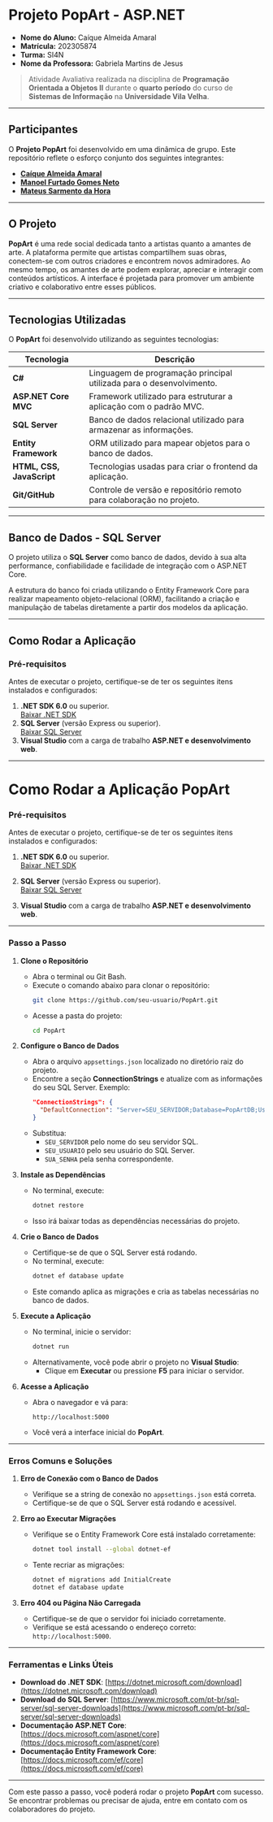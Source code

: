 # **Projeto PopArt - ASP.NET**

- **Nome do Aluno:** Caíque Almeida Amaral  
- **Matrícula:** 202305874  
- **Turma:** SI4N  
- **Nome da Professora:** Gabriela Martins de Jesus  

> Atividade Avaliativa realizada na disciplina de **Programação Orientada a Objetos II** durante o **quarto período** do curso de **Sistemas de Informação** na **Universidade Vila Velha**.

---

## **Participantes**

O **Projeto PopArt** foi desenvolvido em uma dinâmica de grupo. Este repositório reflete o esforço conjunto dos seguintes integrantes:

- **[Caíque Almeida Amaral](https://github.com/seu-usuario)**  
- **[Manoel Furtado Gomes Neto](https://github.com/oManoelNeto)**  
- **[Mateus Sarmento da Hora](https://github.com/sarmentin)**  

---

## **O Projeto**

**PopArt** é uma rede social dedicada tanto a artistas quanto a amantes de arte. A plataforma permite que artistas compartilhem suas obras, conectem-se com outros criadores e encontrem novos admiradores. Ao mesmo tempo, os amantes de arte podem explorar, apreciar e interagir com conteúdos artísticos. A interface é projetada para promover um ambiente criativo e colaborativo entre esses públicos.

---

## **Tecnologias Utilizadas**

O **PopArt** foi desenvolvido utilizando as seguintes tecnologias:

| Tecnologia           | Descrição                                                                 |
|-----------------------|---------------------------------------------------------------------------|
| **C#**               | Linguagem de programação principal utilizada para o desenvolvimento.      |
| **ASP.NET Core MVC**  | Framework utilizado para estruturar a aplicação com o padrão MVC.        |
| **SQL Server**        | Banco de dados relacional utilizado para armazenar as informações.       |
| **Entity Framework**  | ORM utilizado para mapear objetos para o banco de dados.                 |
| **HTML, CSS, JavaScript** | Tecnologias usadas para criar o frontend da aplicação.               |
| **Git/GitHub**        | Controle de versão e repositório remoto para colaboração no projeto.      |

---

## **Banco de Dados - SQL Server**

O projeto utiliza o **SQL Server** como banco de dados, devido à sua alta performance, confiabilidade e facilidade de integração com o ASP.NET Core.  

A estrutura do banco foi criada utilizando o Entity Framework Core para realizar mapeamento objeto-relacional (ORM), facilitando a criação e manipulação de tabelas diretamente a partir dos modelos da aplicação.

---

## **Como Rodar a Aplicação**

### **Pré-requisitos**
Antes de executar o projeto, certifique-se de ter os seguintes itens instalados e configurados:
1. **.NET SDK 6.0** ou superior.  
   [Baixar .NET SDK](https://dotnet.microsoft.com/download)
2. **SQL Server** (versão Express ou superior).  
   [Baixar SQL Server](https://www.microsoft.com/pt-br/sql-server/sql-server-downloads)
3. **Visual Studio** com a carga de trabalho **ASP.NET e desenvolvimento web**.

---

# **Como Rodar a Aplicação PopArt**

### **Pré-requisitos**

Antes de executar o projeto, certifique-se de ter os seguintes itens instalados e configurados:

1. **.NET SDK 6.0** ou superior.  
   [Baixar .NET SDK](https://dotnet.microsoft.com/download)

2. **SQL Server** (versão Express ou superior).  
   [Baixar SQL Server](https://www.microsoft.com/pt-br/sql-server/sql-server-downloads)

3. **Visual Studio** com a carga de trabalho **ASP.NET e desenvolvimento web**.

---

### **Passo a Passo**

1. **Clone o Repositório**
   - Abra o terminal ou Git Bash.
   - Execute o comando abaixo para clonar o repositório:
     ```bash
     git clone https://github.com/seu-usuario/PopArt.git
     ```
   - Acesse a pasta do projeto:
     ```bash
     cd PopArt
     ```

2. **Configure o Banco de Dados**
   - Abra o arquivo `appsettings.json` localizado no diretório raiz do projeto.
   - Encontre a seção **ConnectionStrings** e atualize com as informações do seu SQL Server. Exemplo:
     ```json
     "ConnectionStrings": {
       "DefaultConnection": "Server=SEU_SERVIDOR;Database=PopArtDB;User Id=SEU_USUARIO;Password=SUA_SENHA;"
     }
     ```
   - Substitua:
     - `SEU_SERVIDOR` pelo nome do seu servidor SQL.
     - `SEU_USUARIO` pelo seu usuário do SQL Server.
     - `SUA_SENHA` pela senha correspondente.

3. **Instale as Dependências**
   - No terminal, execute:
     ```bash
     dotnet restore
     ```
   - Isso irá baixar todas as dependências necessárias do projeto.

4. **Crie o Banco de Dados**
   - Certifique-se de que o SQL Server está rodando.
   - No terminal, execute:
     ```bash
     dotnet ef database update
     ```
   - Este comando aplica as migrações e cria as tabelas necessárias no banco de dados.

5. **Execute a Aplicação**
   - No terminal, inicie o servidor:
     ```bash
     dotnet run
     ```
   - Alternativamente, você pode abrir o projeto no **Visual Studio**:
     - Clique em **Executar** ou pressione **F5** para iniciar o servidor.

6. **Acesse a Aplicação**
   - Abra o navegador e vá para:
     ```
     http://localhost:5000
     ```
   - Você verá a interface inicial do **PopArt**.

---

### **Erros Comuns e Soluções**

1. **Erro de Conexão com o Banco de Dados**
   - Verifique se a string de conexão no `appsettings.json` está correta.
   - Certifique-se de que o SQL Server está rodando e acessível.

2. **Erro ao Executar Migrações**
   - Verifique se o Entity Framework Core está instalado corretamente:
     ```bash
     dotnet tool install --global dotnet-ef
     ```
   - Tente recriar as migrações:
     ```bash
     dotnet ef migrations add InitialCreate
     dotnet ef database update
     ```

3. **Erro 404 ou Página Não Carregada**
   - Certifique-se de que o servidor foi iniciado corretamente.
   - Verifique se está acessando o endereço correto: `http://localhost:5000`.

---

### **Ferramentas e Links Úteis**

- **Download do .NET SDK**: [https://dotnet.microsoft.com/download](https://dotnet.microsoft.com/download)  
- **Download do SQL Server**: [https://www.microsoft.com/pt-br/sql-server/sql-server-downloads](https://www.microsoft.com/pt-br/sql-server/sql-server-downloads)  
- **Documentação ASP.NET Core**: [https://docs.microsoft.com/aspnet/core](https://docs.microsoft.com/aspnet/core)  
- **Documentação Entity Framework Core**: [https://docs.microsoft.com/ef/core](https://docs.microsoft.com/ef/core)

---

Com este passo a passo, você poderá rodar o projeto **PopArt** com sucesso. Se encontrar problemas ou precisar de ajuda, entre em contato com os colaboradores do projeto.
